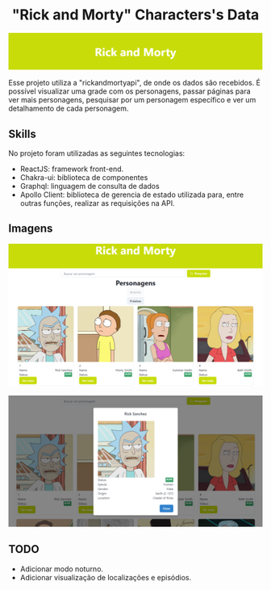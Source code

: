 <h1 align="center">"Rick and Morty" Characters's Data</h1>

![vite](./public/rick_and_morty_cover.png)

<p>Esse projeto utiliza a "rickandmortyapi", de onde os dados são recebidos. É possível visualizar uma grade com os personagens, passar páginas para ver mais personagens, pesquisar por um personagem específico e ver um detalhamento de cada personagem.</p>

## Skills
No projeto foram utilizadas as seguintes tecnologias:
- ReactJS: framework front-end.
- Chakra-ui: biblioteca de componentes
- Graphql: linguagem de consulta de dados
- Apollo Client: biblioteca de gerencia de estado utilizada para, entre outras funções, realizar as requisições na API.

## Imagens

![imagem](./public/photo_site_grid.png)

![imagem](./public/photo_site_modal.png)


## TODO
- Adicionar modo noturno.
- Adicionar visualização de localizações e episódios.